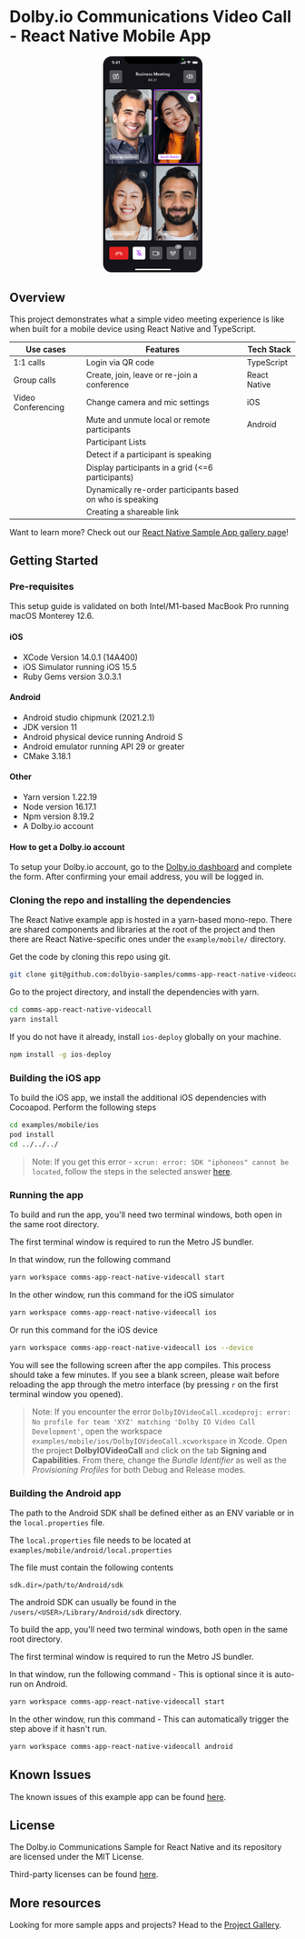 # Dolby.io Communications Video Call - React Native Mobile App

<p align="center">
<img src="documentation/assets/banner%20image.png" width="175px" />
</p>

## Overview

This project demonstrates what a simple video meeting experience is like when built for a mobile device using React Native and TypeScript. 

| Use cases          | Features                                                   | Tech Stack   |
| ------------------ | ---------------------------------------------------------- | ------------ |
| 1:1 calls          | Login via QR code                                          | TypeScript   |
| Group calls        | Create, join, leave or re-join a conference                | React Native |
| Video Conferencing | Change camera and mic settings                             | iOS          |
|                    | Mute and unmute local or remote participants               | Android      |
|                    | Participant Lists                                          |              |
|                    | Detect if a participant is speaking                        |              |
|                    | Display participants in a grid (<=6 participants)          |              |
|                    | Dynamically re-order participants based on who is speaking |              |
|                    | Creating a shareable link                                  |              |

Want to learn more? Check out our [React Native Sample App gallery page](https://docs.dolby.io/communications-apis/docs/sample-apps-react-native)!

## Getting Started

### Pre-requisites

This setup guide is validated on both Intel/M1-based MacBook Pro running macOS Monterey 12.6.

#### iOS

* XCode Version 14.0.1 (14A400)
* iOS Simulator running iOS 15.5
* Ruby Gems version 3.0.3.1

#### Android

* Android studio chipmunk (2021.2.1)
* JDK version 11
* Android physical device running Android S
* Android emulator running API 29 or greater
* CMake 3.18.1

#### Other

* Yarn version 1.22.19
* Node version 16.17.1
* Npm version 8.19.2
* A Dolby.io account

#### How to get a Dolby.io account

To setup your Dolby.io account, go to the [Dolby.io dashboard](https://dashboard.dolby.io/signup/) and complete the form. After confirming your email address, you will be logged in.  

### Cloning the repo and installing the dependencies

The React Native example app is hosted in a yarn-based mono-repo. There are shared components and libraries at the root of the project and then there are React Native-specific ones under the `example/mobile/` directory.

Get the code by cloning this repo using git.

```bash
git clone git@github.com:dolbyio-samples/comms-app-react-native-videocall.git
```

Go to the project directory, and install the dependencies with yarn.

```bash
cd comms-app-react-native-videocall
yarn install
```

If you do not have it already, install `ios-deploy` globally on your machine.

```bash
npm install -g ios-deploy
```

### Building the iOS app

To build the iOS app, we install the additional iOS dependencies with Cocoapod. Perform the following steps

```bash
cd examples/mobile/ios
pod install
cd ../../../
```

> Note: If you get this error - `xcrun: error: SDK "iphoneos" cannot be located`, follow the steps in the selected answer [here](https://stackoverflow.com/questions/68565356/xcrun-error-sdk-iphoneos-cannot-be-located).

### Running the app

To build and run the app, you'll need two terminal windows, both open in the same root directory.

The first terminal window is required to run the Metro JS bundler.

In that window, run the following command

```bash
yarn workspace comms-app-react-native-videocall start 
```

In the other window, run this command for the iOS simulator

```bash
yarn workspace comms-app-react-native-videocall ios
```

Or run this command for the iOS device

```bash
yarn workspace comms-app-react-native-videocall ios --device
```

You will see the following screen after the app compiles. This process should take a few minutes. If you see a blank screen, please wait before reloading the app through the metro interface (by pressing `r` on the first terminal window you opened).

> Note: If you encounter the error `DolbyIOVideoCall.xcodeproj: error: No profile for team 'XYZ' matching 'Dolby IO Video Call Development'`, open the workspace `examples/mobile/ios/DolbyIOVideoCall.xcworkspace` in Xcode. Open the project **DolbyIOVideoCall** and click on the tab **Signing and Capabilities**. From there, change the *Bundle Identifier* as well as the *Provisioning Profiles* for both Debug and Release modes.

### Building the Android app

The path to the Android SDK shall be defined either as an ENV variable or in the `local.properties` file.

The `local.properties` file needs to be located at `examples/mobile/android/local.properties`

The file must contain the following contents

```properties
sdk.dir=/path/to/Android/sdk
```

The android SDK can usually be found in the `/users/<USER>/Library/Android/sdk` directory.

To build the app, you'll need two terminal windows, both open in the same root directory.

The first terminal window is required to run the Metro JS bundler.

In that window, run the following command - This is optional since it is auto-run on Android.

```bash
yarn workspace comms-app-react-native-videocall start
```

In the other window, run this command - This can automatically trigger the step above if it hasn't run.

```bash
yarn workspace comms-app-react-native-videocall android
```

## Known Issues

The known issues of this example app can be found [here](KNOWN-ISSUES.md).

## License

The Dolby.io Communications Sample for React Native and its repository are licensed under the MIT License.

Third-party licenses can be found [here](third-party-licenses.json).

## More resources

Looking for more sample apps and projects? Head to the [Project Gallery](https://docs.dolby.io/communications-apis/page/gallery).
